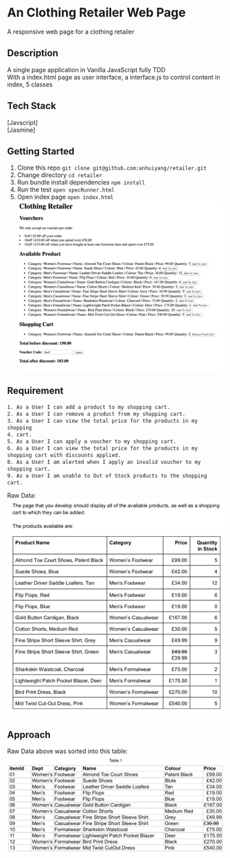 # An Clothing Retailer Web Page
A responsive web page for a clothing retailer

## Description
A single page application in Vanilla JavaScript fully TDD   
With a index.html page as user interface, a interface.js to control content in index, 5 classes

## Tech Stack
[Javscript]  
[Jasmine]

## Getting Started
1. Clone this repo `git clone git@github.com:anhuiyang/retailer.git`
2. Change directory  `cd retailer`
3. Run bundle install dependencies `npm install`
4. Run the test `open specRunner.html`
5. Open index page `open index.html`
![index](https://github.com/anhuiyang/retailer/blob/master/img/Screenshot%202019-04-16%20at%205.28.39%20pm.png?raw=true)

## Requirement
```
1. As a User I can add a product to my shopping cart.
2. As a User I can remove a product from my shopping cart.
3. As a User I can view the total price for the products in my shopping
4. cart.
5. As a User I can apply a voucher to my shopping cart.
6. As a User I can view the total price for the products in my shopping cart with discounts applied.
8. As a User I am alerted when I apply an invalid voucher to my shopping cart.
9. As a User I am unable to Out of Stock products to the shopping cart.
```
Raw Data:
![rawData](https://github.com/anhuiyang/retailer/blob/master/img/Screenshot%202019-04-16%20at%205.32.29%20pm.png?raw=true)


## Approach
Raw Data above was sorted into this table:
![products](https://github.com/anhuiyang/retailer/blob/master/img/Screenshot%202019-04-16%20at%205.25.02%20pm.png?raw=true)
